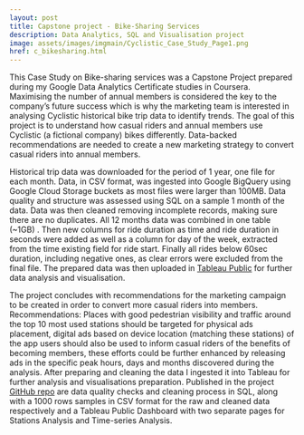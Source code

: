 ```yaml
---
layout: post
title: Capstone project - Bike-Sharing Services
description: Data Analytics, SQL and Visualisation project
image: assets/images/imgmain/Cyclistic_Case_Study_Page1.png
href: c_bikesharing.html
---
```


This Case Study on Bike-sharing services was a Capstone Project prepared during my Google Data Analytics Certificate studies in Coursera. Maximising the number of annual members is considered the key to the company’s future success which is why the marketing team is interested in analysing Cyclistic historical bike trip data to identify trends. The goal of this project is to understand how casual riders and annual members use Cyclistic (a fictional company) bikes differently. Data-backed recommendations are needed to create a new marketing strategy to convert casual riders into annual members.

Historical trip data was downloaded for the period of 1 year, one file for each month. Data, in CSV format, was ingested into Google BigQuery using Google Cloud Storage buckets as most files were larger than 100MB. Data quality and structure was assessed using SQL on a sample 1 month of the data. Data was then cleaned removing incomplete records, making sure there are no duplicates. All 12 months data was combined in one table (~1GB) . Then new columns for ride duration as time and ride duration in seconds were added as well as a column for day of the week, extracted from the time existing field for ride start. Finally all rides below 60sec duration, including negative ones, as clear errors were excluded from the final file. The prepared data was then uploaded in [Tableau Public](https://public.tableau.com/views/CyclisticCaseStudy_17210605199230/CyclisticCaseStudy?:language=en-US&:sid=&:redirect=auth&:display_count=n&:origin=viz_share_link) for further data analysis and visualisation.

The project concludes with recommendations for the marketing campaign to be created in order to convert more casual riders into members. Recommendations: Places with good pedestrian visibility and traffic around the top 10 most used stations should be targeted for physical ads placement, digital ads based on device location (matching these stations) of the app users should also be used to inform casual riders of the benefits of becoming members, these efforts could be further enhanced by releasing ads in the specific peak hours, days and months discovered during the analysis. After preparing and cleaning the data I ingested it into Tableau for further analysis and visualisations preparation. Published in the project [GitHub repo](https://github.com/MihaelaBr/Bike-sharing-project) are data quality checks and cleaning process in SQL, along with a 1000 rows samples in CSV format for the raw and cleaned data respectively and a Tableau Public Dashboard with two separate pages for Stations Analysis and Time-series Analysis.
